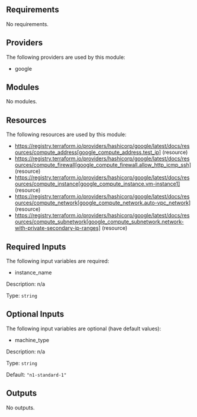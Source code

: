 ## Requirements

No requirements.

## Providers

The following providers are used by this module:

- google

## Modules

No modules.

## Resources

The following resources are used by this module:

- https://registry.terraform.io/providers/hashicorp/google/latest/docs/resources/compute_address[google_compute_address.test_ip] (resource)
- https://registry.terraform.io/providers/hashicorp/google/latest/docs/resources/compute_firewall[google_compute_firewall.allow_http_icmp_ssh] (resource)
- https://registry.terraform.io/providers/hashicorp/google/latest/docs/resources/compute_instance[google_compute_instance.vm-instance1] (resource)
- https://registry.terraform.io/providers/hashicorp/google/latest/docs/resources/compute_network[google_compute_network.auto-vpc_network] (resource)
- https://registry.terraform.io/providers/hashicorp/google/latest/docs/resources/compute_subnetwork[google_compute_subnetwork.network-with-private-secondary-ip-ranges] (resource)

## Required Inputs

The following input variables are required:

- instance_name

Description: n/a

Type: `string`

## Optional Inputs

The following input variables are optional (have default values):

- machine_type

Description: n/a

Type: `string`

Default: `"n1-standard-1"`

## Outputs

No outputs.
